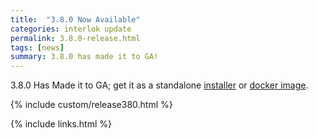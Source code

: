 ```yaml
---
title:  "3.8.0 Now Available"
categories: interlok update
permalink: 3.8.0-release.html
tags: [news]
summary: 3.8.0 has made it to GA!
---
```


3.8.0 Has Made it to GA; get it as a standalone [installer][] or [docker image][].

{% include custom/release380.html %}

[installer]: https://development.adaptris.net/installers/Interlok
[docker image]: https://hub.docker.com/r/adaptris/interlok/tags
{% include links.html %}
